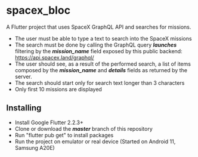 # spacex_bloc

A Flutter project that uses SpaceX GraphQL API and searches for missions.

- The user must be able to type a text to search into the SpaceX missions
- The search must be done by calling the GraphQL query ***launches*** filtering by the ***mission_name*** field exposed by this public backend:
https://api.spacex.land/graphql/
- The user should see, as a result of the performed search, a list of items composed by the ***mission_name*** and ***details*** fields as returned by the server.
- The search should start only for search text longer than 3 characters
- Only first 10 missions are displayed

## Installing

- Install Google Flutter 2.2.3+
- Clone or download the ***master*** branch of this repository
- Run "flutter pub get" to install packages
- Run the project on emulator or real device (Started on Android 11, Samsung A20E)

